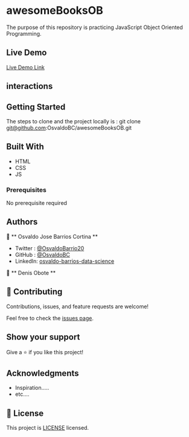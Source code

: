 # awesomeBooksOB
The purpose of this repository is practicing JavaScript Object Oriented Programming.

## Live Demo

[Live Demo Link](https://osvaldobc.github.io/trafficConferencePage/)


## interactions


## Getting Started

The steps to clone and the project locally is :
git clone git@github.com:OsvaldoBC/awesomeBooksOB.git


## Built With

- HTML
- CSS
- JS

### Prerequisites

No prerequisite required


## Authors

👤 ** Osvaldo Jose Barrios Cortina **

- Twitter : [@OsvaldoBarrio20](https://twitter.com/OsvaldoBarrio20)
- GitHub  : [@OsvaldoBC](https://github.com/OsvaldoBC)
- LinkedIn: [osvaldo-barrios-data-science](https://linkedin.com/in/osvaldo-barrios-data-science)


👤 ** Denis Obote **


## 🤝 Contributing

Contributions, issues, and feature requests are welcome!

Feel free to check the [issues page](../../issues/).

## Show your support

Give a ⭐️ if you like this project!

## Acknowledgments

- Inspiration.....
- etc....

## 📝 License

This project is [LICENSE](./LICENSE.txt) licensed.
